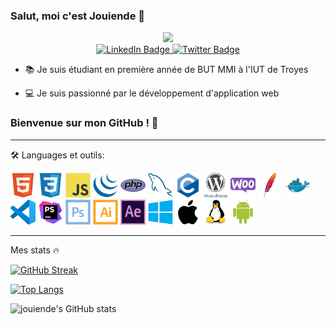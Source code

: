 ### Salut, moi c'est Jouiende 👋

<div id="header" align="center">
  <img src="https://media4.giphy.com/media/qgQUggAC3Pfv687qPC/giphy.gif" width="200"/>
</div>

<div id="badges" align="center">
  <a href="https://www.linkedin.com/in/julien-marandat/">
    <img src="https://img.shields.io/badge/LinkedIn-blue?style=for-the-badge&logo=linkedin&logoColor=white" alt="LinkedIn Badge"/>
  </a>
  <a href="https://twitter.com/jouiende">
    <img src="https://img.shields.io/badge/Twitter-blue?style=for-the-badge&logo=twitter&logoColor=white" alt="Twitter Badge"/>
  </a>
</div>

 - 📚 Je suis étudiant en première année de BUT MMI à l'IUT de Troyes
 
 - 💻 Je suis passionné par le développement d'application web

### Bienvenue sur mon GitHub ! 🤖

---

🛠️ Languages et outils:
<div width="50px">
  <img src="https://github.com/devicons/devicon/blob/master/icons/html5/html5-original.svg" width="40" height="40">
  <img src="https://github.com/devicons/devicon/blob/master/icons/css3/css3-original.svg" width="40" height="40">
  <img src="https://github.com/devicons/devicon/blob/master/icons/javascript/javascript-original.svg" width="40" height="40">
  <img src="https://github.com/devicons/devicon/blob/master/icons/jquery/jquery-original.svg" width="40" height="40">
  <img src="https://github.com/devicons/devicon/blob/master/icons/php/php-original.svg" width="40" height="40">
  <img src="https://github.com/devicons/devicon/blob/master/icons/mysql/mysql-original.svg" width="40" height="40">
  <img src="https://github.com/devicons/devicon/blob/master/icons/c/c-original.svg" width="40" height="40">
  <img src="https://github.com/devicons/devicon/blob/master/icons/wordpress/wordpress-original.svg" width="40" height="40">
  <img src="https://github.com/devicons/devicon/blob/master/icons/woocommerce/woocommerce-original.svg" width="40" height="40">
  <img src="https://github.com/devicons/devicon/blob/master/icons/apache/apache-original.svg" width="40" height="40">
  <img src="https://github.com/devicons/devicon/blob/master/icons/docker/docker-original.svg" width="40" height="40">
  <img src="https://github.com/devicons/devicon/blob/master/icons/vscode/vscode-original.svg" width="40" height="40">
  <img src="https://github.com/devicons/devicon/blob/master/icons/phpstorm/phpstorm-original.svg" width="40" height="40">
  <img src="https://github.com/devicons/devicon/blob/master/icons/photoshop/photoshop-line.svg" width="40" height="40">
  <img src="https://github.com/devicons/devicon/blob/master/icons/illustrator/illustrator-line.svg" width="40" height="40">
  <img src="https://github.com/devicons/devicon/blob/master/icons/aftereffects/aftereffects-original.svg" width="40" height="40">
  <img src="https://github.com/devicons/devicon/blob/master/icons/windows8/windows8-original.svg" width="40" height="40">
  <img src="https://github.com/devicons/devicon/blob/master/icons/apple/apple-original.svg" width="40" height="40">
  <img src="https://github.com/devicons/devicon/blob/master/icons/linux/linux-original.svg" width="40" height="40">
  <img src="https://github.com/devicons/devicon/blob/master/icons/android/android-original.svg" width="40" height="40">
</div>

---

Mes stats 🔥

[![GitHub Streak](http://github-readme-streak-stats.herokuapp.com?user=jouiende&theme=dark&mode=weekly)](https://git.io/streak-stats)

[![Top Langs](https://github-readme-stats.vercel.app/api/top-langs/?username=jouiende&layout=compact&theme=vision-friendly-dark)](https://github.com/anuraghazra/github-readme-stats)

![jouiende's GitHub stats](https://github-readme-stats.vercel.app/api?username=jouiende&show_icons=true&theme=dark)
